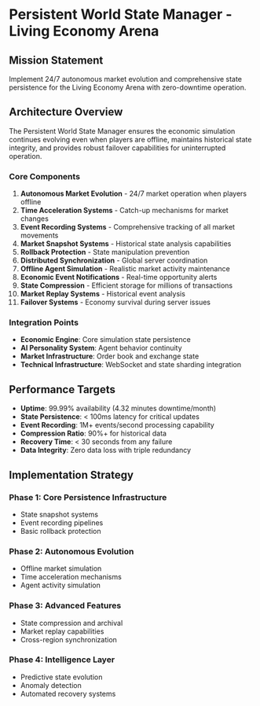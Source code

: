 # Persistent World State Manager - Living Economy Arena

## Mission Statement
Implement 24/7 autonomous market evolution and comprehensive state persistence for the Living Economy Arena with zero-downtime operation.

## Architecture Overview

The Persistent World State Manager ensures the economic simulation continues evolving even when players are offline, maintains historical state integrity, and provides robust failover capabilities for uninterrupted operation.

### Core Components

1. **Autonomous Market Evolution** - 24/7 market operation when players offline
2. **Time Acceleration Systems** - Catch-up mechanisms for market changes
3. **Event Recording Systems** - Comprehensive tracking of all market movements
4. **Market Snapshot Systems** - Historical state analysis capabilities
5. **Rollback Protection** - State manipulation prevention
6. **Distributed Synchronization** - Global server coordination
7. **Offline Agent Simulation** - Realistic market activity maintenance
8. **Economic Event Notifications** - Real-time opportunity alerts
9. **State Compression** - Efficient storage for millions of transactions
10. **Market Replay Systems** - Historical event analysis
11. **Failover Systems** - Economy survival during server issues

### Integration Points

- **Economic Engine**: Core simulation state persistence
- **AI Personality System**: Agent behavior continuity
- **Market Infrastructure**: Order book and exchange state
- **Technical Infrastructure**: WebSocket and state sharding integration

## Performance Targets

- **Uptime**: 99.99% availability (4.32 minutes downtime/month)
- **State Persistence**: < 100ms latency for critical updates
- **Event Recording**: 1M+ events/second processing capability
- **Compression Ratio**: 90%+ for historical data
- **Recovery Time**: < 30 seconds from any failure
- **Data Integrity**: Zero data loss with triple redundancy

## Implementation Strategy

### Phase 1: Core Persistence Infrastructure
- State snapshot systems
- Event recording pipelines
- Basic rollback protection

### Phase 2: Autonomous Evolution
- Offline market simulation
- Time acceleration mechanisms
- Agent activity simulation

### Phase 3: Advanced Features
- State compression and archival
- Market replay capabilities
- Cross-region synchronization

### Phase 4: Intelligence Layer
- Predictive state evolution
- Anomaly detection
- Automated recovery systems